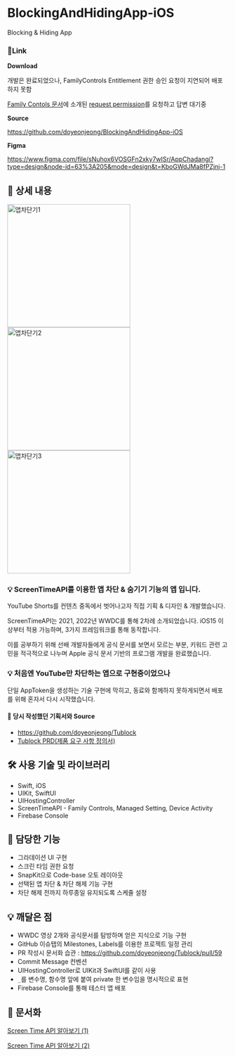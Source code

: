 # BlockingAndHidingApp-iOS
Blocking &amp; Hiding App

### 🔗Link

**Download**

개발은 완료되었으나, FamilyControls Entitlement 권한 승인 요청이 지연되어 배포하지 못함

[Family Contols 문서](https://developer.apple.com/documentation/bundleresources/entitlements/com_apple_developer_family-controls)에 소개된 [request permission](https://developer.apple.com/contact/request/family-controls-distribution)를 요청하고 답변 대기중

**Source**

https://github.com/doyeonjeong/BlockingAndHidingApp-iOS

**Figma**

https://www.figma.com/file/sNuhox6VOSGFn2xky7wISr/AppChadangi?type=design&node-id=63%3A205&mode=design&t=KboGWdJMa8fPZjnj-1

## 📖 상세 내용

<img width="280" alt="앱차단기1" src="https://github.com/doyeonjeong/BlockingAndHidingApp-iOS/assets/108422901/386d3a0d-8f3e-46ef-a979-5eb29fe5d638">
<img width="280" alt="앱차단기2" src="https://github.com/doyeonjeong/BlockingAndHidingApp-iOS/assets/108422901/02fe5b38-a594-482a-a54e-6974f2d5e47c">
<img width="280" alt="앱차단기3" src="https://github.com/doyeonjeong/BlockingAndHidingApp-iOS/assets/108422901/e1330521-9199-4ef9-844f-42d11800beb6">



### 💡 ScreenTimeAPI를 이용한 앱 차단 & 숨기기 기능의 앱 입니다.

YouTube Shorts를 컨텐츠 중독에서 벗어나고자 직접 기획 & 디자인 & 개발했습니다.

ScreenTimeAPI는 2021, 2022년 WWDC를 통해 2차례 소개되었습니다.
iOS15 이상부터 적용 가능하며, 3가지 프레임워크를 통해 동작합니다.

이를 공부하기 위해 선배 개발자들에게 공식 문서를 보면서 모르는 부분,
키워드 관련 고민을 적극적으로 나누며 Apple 공식 문서 기반의 프로그램 개발을 완료했습니다.


### 💡 처음엔 YouTube만 차단하는 앱으로 구현중이었으나
단일 AppToken을 생성하는 기술 구현에 막히고, 동료와 함께하지 못하게되면서 배포를 위해 혼자서 다시 시작했습니다.

#### 🔗 당시 작성했던 기획서와 Source
- https://github.com/doyeonjeong/Tublock
- [Tublock PRD(제품 요구 사항 정의서)](https://www.notion.so/Tublock-PRD-ce15af7e553d485dbc3ff7a120ee0758?pvs=21) 


## 🛠️ 사용 기술 및 라이브러리

- Swift, iOS
- UIKit, SwiftUI
- UIHostingController
- ScreenTimeAPI - Family Controls, Managed Setting, Device Activity
- Firebase Console

## 📱 담당한 기능

- 그라데이션 UI 구현
- 스크린 타임 권한 요청
- SnapKit으로 Code-base 오토 레이아웃
- 선택된 앱 차단 & 차단 해제 기능 구현
- 차단 해제 전까지 하루종일 유지되도록 스케줄 설정

## 💡 깨달은 점

- WWDC 영상 2개와 공식문서를 탐방하며 얻은 지식으로 기능 구현
- GitHub 이슈탭의 Milestones, Labels를 이용한 프로젝트 일정 관리
- PR 작성시 문서화 습관 : https://github.com/doyeonjeong/Tublock/pull/59
- Commit Message 컨벤션
- UIHostingController로 UIKit과 SwiftUI를 같이 사용
- `_`를 변수명, 함수명 앞에 붙여 private 한 변수임을 명시적으로 표현
- Firebase Console를 통해 테스터 앱 배포

## 📄 문서화

[Screen Time API 알아보기 (1)](https://velog.io/@debby_/WWDC-Screen-Time-API)

[Screen Time API 알아보기 (2)](https://velog.io/@debby_/Whats-new-in-Screen-Time-API)
